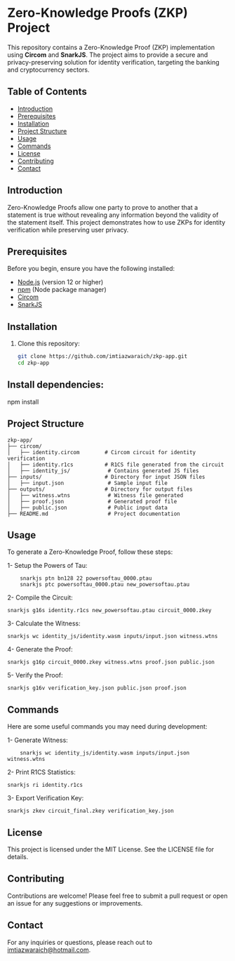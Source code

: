 # Zero-Knowledge Proofs (ZKP) Project

This repository contains a Zero-Knowledge Proof (ZKP) implementation using **Circom** and **SnarkJS**. The project aims to provide a secure and privacy-preserving solution for identity verification, targeting the banking and cryptocurrency sectors.

## Table of Contents

- [Introduction](#introduction)
- [Prerequisites](#prerequisites)
- [Installation](#installation)
- [Project Structure](#project-structure)
- [Usage](#usage)
- [Commands](#commands)
- [License](#license)
- [Contributing](#contributing)
- [Contact](#contact)

## Introduction

Zero-Knowledge Proofs allow one party to prove to another that a statement is true without revealing any information beyond the validity of the statement itself. This project demonstrates how to use ZKPs for identity verification while preserving user privacy.

## Prerequisites

Before you begin, ensure you have the following installed:

- [Node.js](https://nodejs.org/) (version 12 or higher)
- [npm](https://www.npmjs.com/) (Node package manager)
- [Circom](https://docs.circom.io/gettingstarted/installation/)
- [SnarkJS](https://github.com/iden3/snarkjs)

## Installation

1. Clone this repository:
   ```bash
   git clone https://github.com/imtiazwaraich/zkp-app.git
   cd zkp-app

## Install dependencies:
npm install

## Project Structure
```
zkp-app/
├── circom/
│   ├── identity.circom        # Circom circuit for identity verification
│   ├── identity.r1cs          # R1CS file generated from the circuit
│   ├── identity_js/            # Contains generated JS files
├── inputs/                    # Directory for input JSON files
│   ├── input.json              # Sample input file
├── outputs/                   # Directory for output files
│   ├── witness.wtns            # Witness file generated
│   ├── proof.json              # Generated proof file
│   ├── public.json             # Public input data
├── README.md                   # Project documentation
```
## Usage

To generate a Zero-Knowledge Proof, follow these steps:

1- Setup the Powers of Tau:
``` 
    snarkjs ptn bn128 22 powersoftau_0000.ptau
    snarkjs ptc powersoftau_0000.ptau new_powersoftau.ptau
```
2- Compile the Circuit:
```
snarkjs g16s identity.r1cs new_powersoftau.ptau circuit_0000.zkey
```
3- Calculate the Witness:
```
snarkjs wc identity_js/identity.wasm inputs/input.json witness.wtns
```
4- Generate the Proof:
```
snarkjs g16p circuit_0000.zkey witness.wtns proof.json public.json
```
5- Verify the Proof:
```
snarkjs g16v verification_key.json public.json proof.json
```
## Commands

Here are some useful commands you may need during development:

1- Generate Witness:
```
    snarkjs wc identity_js/identity.wasm inputs/input.json witness.wtns
```
2- Print R1CS Statistics:
```
snarkjs ri identity.r1cs
```
3- Export Verification Key:
```
snarkjs zkev circuit_final.zkey verification_key.json
```

## License

This project is licensed under the MIT License. See the LICENSE file for details.

## Contributing

Contributions are welcome! Please feel free to submit a pull request or open an issue for any suggestions or improvements.

## Contact

For any inquiries or questions, please reach out to imtiazwaraich@hotmail.com.
